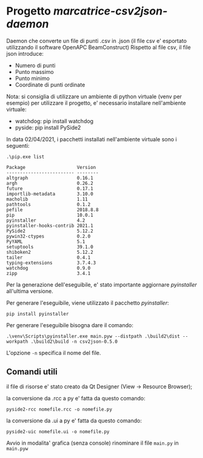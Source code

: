 # Progetto *marcatrice-csv2json-daemon*

Daemon che converte un file di punti .csv in .json (il file csv e' esportato utilizzando il software OpenAPC BeamConstruct)
Rispetto al file csv, il file json introduce:
- Numero di punti
- Punto massimo
- Punto minimo
- Coordinate di punti ordinate

Nota: si consiglia di utilizzare un ambiente di python virtuale (venv per esempio)
per utilizzare il progetto, e' necessario installare nell'ambiente virtuale:
- watchdog: pip install watchdog
- pyside: pip install PySide2

In data 02/04/2021, i pacchetti installati nell'ambiente virtuale sono i seguenti:

```
.\pip.exe list

Package                   Version
------------------------- --------
altgraph                  0.16.1
argh                      0.26.2
future                    0.17.1
importlib-metadata        3.10.0
macholib                  1.11
pathtools                 0.1.2
pefile                    2018.8.8
pip                       10.0.1
pyinstaller               4.2
pyinstaller-hooks-contrib 2021.1
PySide2                   5.12.2
pywin32-ctypes            0.2.0
PyYAML                    5.1
setuptools                39.1.0
shiboken2                 5.12.2
tailer                    0.4.1
typing-extensions         3.7.4.3
watchdog                  0.9.0
zipp                      3.4.1
```

Per la generazione dell'eseguibile, e' stato importante aggiornare *pyinstaller* all'ultima versione.

Per generare l'eseguibile, viene utilizzato il pacchetto *pyinstaller*:
```
pip install pyinstaller
```
Per generare l'eseguibile bisogna dare il comando:
```
.\venv\Scripts\pyinstaller.exe main.pyw --distpath .\build2\dist --workpath .\build2\build -n csv2json-0.5.0
```

L'opzione `-n` specifica il nome del file.

<!--
1. pyinstaller main.py (usanto il pyinstaller dell'ambiente virtuale)
2. pyinstaller main.py (usanto il pyinstaller dell'ambiente di sistema)

Possibile file batch
.\venv\Scripts\pyinstaller main.py --distpath .\build\dist --workpath .\build\build
pyinstaller main.py --distpath .\build\dist --workpath .\build\build

-->

## Comandi utili

il file di risorse e' stato creato da Qt Designer (View -> Resource Browser);

la conversione da .rcc a py e' fatta da questo comando:<br>
```
pyside2-rcc nomefile.rcc -o nomefile.py
```

la conversione da .ui a py e' fatta da questo comando:<br>
```
pyside2-uic nomefile.ui -o nomefile.py
```

Avvio in modalita' grafica (senza console)
rinominare il file `main.py` in `main.pyw`